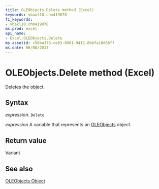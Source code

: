 ```yaml
---
title: OLEObjects.Delete method (Excel)
keywords: vbaxl10.chm419078
f1_keywords:
- vbaxl10.chm419078
ms.prod: excel
api_name:
- Excel.OLEObjects.Delete
ms.assetid: c56ba376-ce83-0081-9411-8bbfa10d66ff
ms.date: 06/08/2017
---
```



# OLEObjects.Delete method (Excel)

Deletes the object.


## Syntax

 _expression_. `Delete`

 _expression_ A variable that represents an [OLEObjects](Excel.OLEObjects.md) object.


## Return value

Variant


## See also


[OLEObjects Object](Excel.OLEObjects.md)

